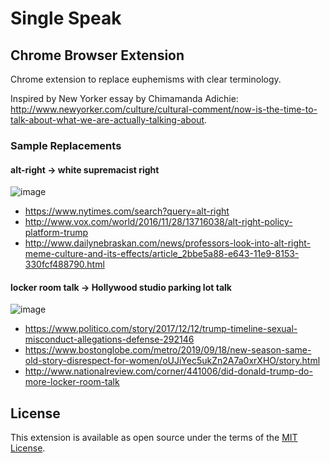 # Single Speak
## Chrome Browser Extension

Chrome extension to replace euphemisms with clear terminology.

Inspired by New Yorker essay by Chimamanda Adichie: http://www.newyorker.com/culture/cultural-comment/now-is-the-time-to-talk-about-what-we-are-actually-talking-about.

### Sample Replacements

#### alt-right -> white supremacist right

![image](https://user-images.githubusercontent.com/3037195/66279227-0da88680-e865-11e9-86fa-c0dbb05cf020.png)
 
 - https://www.nytimes.com/search?query=alt-right
 - http://www.vox.com/world/2016/11/28/13716038/alt-right-policy-platform-trump
 - http://www.dailynebraskan.com/news/professors-look-into-alt-right-meme-culture-and-its-effects/article_2bbe5a88-e643-11e9-8153-330fcf488790.html


#### locker room talk -> Hollywood studio parking lot talk

![image](https://user-images.githubusercontent.com/3037195/66279326-a8a16080-e865-11e9-876c-ad85b85ebe5b.png)

 - https://www.politico.com/story/2017/12/12/trump-timeline-sexual-misconduct-allegations-defense-292146
 - https://www.bostonglobe.com/metro/2019/09/18/new-season-same-old-story-disrespect-for-women/oUJiYec5ukZn2A7a0xrXHO/story.html
 - http://www.nationalreview.com/corner/441006/did-donald-trump-do-more-locker-room-talk
 
## License

This extension is available as open source under the terms of the [MIT License](http://opensource.org/licenses/MIT).
